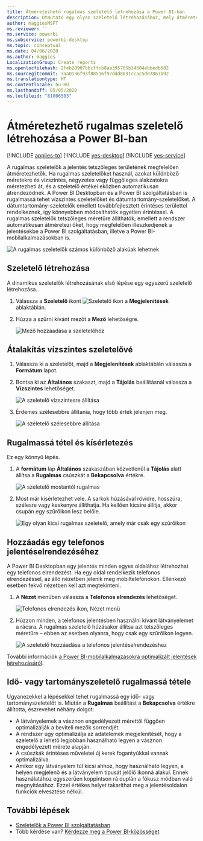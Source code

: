 ```yaml
---
title: Átméretezhető rugalmas szeletelő létrehozása a Power BI-ban
description: Útmutató egy olyan szeletelő létrehozásához, mely átméretezhető a jelentésnek megfelelően
author: maggiesMSFT
ms.reviewer: ''
ms.service: powerbi
ms.subservice: powerbi-desktop
ms.topic: conceptual
ms.date: 04/06/2020
ms.author: maggies
LocalizationGroup: Create reports
ms.openlocfilehash: 2feb20907bbcffcb8aa395705b34604ebbedb682
ms.sourcegitcommit: 7aa0136f93f88516f97ddd8031ccac5d07863b92
ms.translationtype: HT
ms.contentlocale: hu-HU
ms.lasthandoff: 05/05/2020
ms.locfileid: "81006503"
---
```

# <a name="create-a-responsive-slicer-you-can-resize-in-power-bi"></a>Átméretezhető rugalmas szeletelő létrehozása a Power BI-ban

[!INCLUDE [applies-to](includes/applies-to.md)] [!INCLUDE [yes-desktop](includes/yes-desktop.md)] [!INCLUDE [yes-service](includes/yes-service.md)]

A rugalmas szeletelők a jelentés tetszőleges területének megfelelően átméretezhetők. Ha rugalmas szeletelőket használ, azokat különböző méretekre és vízszintes, négyzetes vagy függőleges alakzatokra méretezheti át, és a szeletelő értékei eközben automatikusan átrendeződnek. A Power BI Desktopban és a Power BI szolgáltatásban is rugalmassá tehet vízszintes szeletelőket és dátumtartomány-szeletelőket. A dátumtartomány-szeletelők emellett továbbfejlesztett érintéses területtel rendelkeznek, így könnyebben módosíthatók egyetlen érintéssel. A rugalmas szeletelők tetszőleges méretűre állíthatók; emellett a rendszer automatikusan átméretezi őket, hogy megfelelően illeszkedjenek a jelentésekbe a Power BI szolgáltatásban, illetve a Power BI-mobilalkalmazásokban is. 

![A rugalmas szeletelők számos különböző alakúak lehetnek](media/power-bi-slicer-filter-responsive/power-bi-slicer-filter-responsive-0-slicer.gif)

## <a name="create-a-slicer"></a>Szeletelő létrehozása

A dinamikus szeletelők létrehozásának első lépése egy egyszerű szeletelő létrehozása. 

1. Válassza a **Szeletelő** ikont ![Szeletelő ikon](media/power-bi-slicer-filter-responsive/power-bi-slicer-filter-responsive-0-slicer-icon.png) a **Megjelenítések** ablaktáblán.
2. Húzza a szűrni kívánt mezőt a **Mező** lehetőségre.

    ![Mező hozzáadása a szeletelőhöz](media/power-bi-slicer-filter-responsive/power-bi-slicer-filter-responsive-1-create.png)

## <a name="convert-to-a-horizontal-slicer"></a>Átalakítás vízszintes szeletelővé

1. Válassza ki a szeletelőt, majd a **Megjelenítések** ablaktáblán válassza a **Formátum** lapot.
2. Bontsa ki az **Általános** szakaszt, majd a **Tájolás** beállításnál válassza a **Vízszintes** lehetőséget.

    ![A szeletelő vízszintesre állítása](media/power-bi-slicer-filter-responsive/power-bi-slicer-filter-responsive-2-horizontal.png) 

1.  Érdemes szélesebbre állítania, hogy több érték jelenjen meg.

     ![A szeletelő szélesebbre állítása](media/power-bi-slicer-filter-responsive/power-bi-slicer-filter-responsive-3-wider.png)

## <a name="make-it-responsive-and-experiment-with-it"></a>Rugalmassá tétel és kísérletezés

Ez egy könnyű lépés. 

1. A **formátum** lap **Általános** szakaszában közvetlenül a **Tájolás** alatt állítsa a **Rugalmas** csúszkát a **Bekapcsolva** értékre.  

    ![A szeletelő mostantól rugalmas](media/power-bi-slicer-filter-responsive/power-bi-slicer-filter-responsive-4-responsive-on.png)

1. Most már kísérletezhet vele. A sarkok húzásával rövidre, hosszúra, szélesre vagy keskenyre állíthatja. Ha kellően kicsire állítja, akkor csupán egy szűrőikon lesz belőle.

    ![Egy olyan kicsi rugalmas szeletelő, amely már csak egy szűrőikon](media/power-bi-slicer-filter-responsive/power-bi-slicer-filter-responsive-5-mini-icon.png)

## <a name="add-it-to-a-phone-report-layout"></a>Hozzáadás egy telefonos jelentéselrendezéséhez

A Power BI Desktopban egy jelentés minden egyes oldalához létrehozhat egy telefonos elrendezést. Ha egy oldal rendelkezik telefonos elrendezéssel, az álló nézetben jelenik meg mobiltelefonokon. Ellenkező esetben fekvő nézetben kell azt megtekinteni. 

1. A **Nézet** menüben válassza a **Telefonos elrendezés** lehetőséget.

     ![Telefonos elrendezés ikon, Nézet menü](media/power-bi-slicer-filter-responsive/power-bi-slicer-filter-responsive-6-phone-layout-button.png)
    
1. Húzzon minden, a telefonos jelentésben használni kívánt látványelemet a rácsra. A rugalmas szeletelő húzásakor állítsa azt tetszőleges méretűre – ebben az esetben olyanra, hogy csak egy szűrőikon legyen.

    ![A szeletelő hozzáadása a telefonos jelentéselrendezéshez](media/power-bi-slicer-filter-responsive/power-bi-slicer-filter-responsive-7-phone-slicer-icon.png)

További információk [a Power BI-mobilalkalmazásokra optimalizált jelentések létrehozásáról](desktop-create-phone-report.md).

## <a name="make-a-time-or-range-slicer-responsive"></a>Idő- vagy tartományszeletelő rugalmassá tétele

Ugyanezekkel a lépésekkel tehet rugalmassá egy idő- vagy tartományszeletelőt is. Miután a **Rugalmas** beállítást a **Bekapcsolva** értékre állította, észrevehet néhány dolgot:

- A látványelemek a vásznon engedélyezett mérettől függően optimalizálják a beviteli mezők sorrendjét. 
- A rendszer úgy optimalizálja az adatelemek megjelenítését, hogy a szeletelő a lehető legjobban használható legyen a vásznon engedélyezett mérete alapján. 
- A csúszkák érintéses műveletei új kerek fogantyúkkal vannak optimalizálva. 
- Amikor egy látványelem túl kicsi ahhoz, hogy használható legyen, a helyén megjelenő és a látványelem típusát jelölő ikonná alakul. Ennek használatához egyszerűen koppintson rá duplán a fókusz módban való megnyitásához. Ezzel értékes helyet takaríthat meg a jelentésoldalon funkciók elvesztése nélkül.

## <a name="next-steps"></a>További lépések

- [Szeletelők a Power BI szolgáltatásban](visuals/power-bi-visualization-slicers.md)
- Több kérdése van? [Kérdezze meg a Power BI-közösséget](https://community.powerbi.com/)